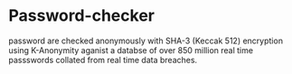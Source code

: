 # Password-checker


password are checked anonymously with SHA-3 (Keccak 512) encryption 
using K-Anonymity aganist a databse of over 850 million real time passswords
collated from real time data breaches.
